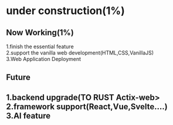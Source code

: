 <h1>under construction(1%)</h1>
<h2>Now Working(1%)</h2>
<p>1.finish the essential feature<br>2.support the vanilla web development(HTML,CSS,VanillaJS)<br>3.Web Application Deployment</p>
<h2>Future<h2>
<p>1.backend upgrade(TO RUST Actix-web><br>2.framework support(React,Vue,Svelte....) <br>3.AI feature</p>
